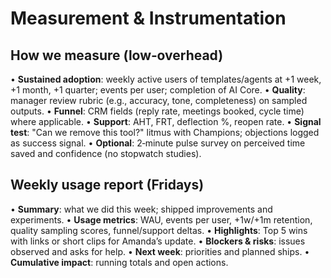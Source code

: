 # Measurement & Instrumentation

## How we measure (low‑overhead)

• **Sustained adoption**: weekly active users of templates/agents at +1 week, +1 month, +1 quarter; events per user; completion of AI Core.
• **Quality**: manager review rubric (e.g., accuracy, tone, completeness) on sampled outputs.
• **Funnel**: CRM fields (reply rate, meetings booked, cycle time) where applicable.
• **Support**: AHT, FRT, deflection %, reopen rate.
• **Signal test**: "Can we remove this tool?" litmus with Champions; objections logged as success signal.
• **Optional**: 2‑minute pulse survey on perceived time saved and confidence (no stopwatch studies).

## Weekly usage report (Fridays)

• **Summary**: what we did this week; shipped improvements and experiments.
• **Usage metrics**: WAU, events per user, +1w/+1m retention, quality sampling scores, funnel/support deltas.
• **Highlights**: Top 5 wins with links or short clips for Amanda’s update.
• **Blockers & risks**: issues observed and asks for help.
• **Next week**: priorities and planned ships.
• **Cumulative impact**: running totals and open actions.

